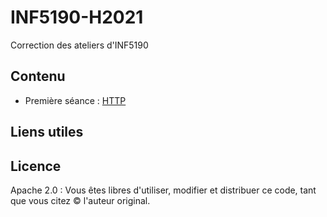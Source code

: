# INF5190-H2021
Correction des ateliers d'INF5190

## Contenu
- Première séance : [HTTP](./HTTP)

## Liens utiles


## Licence
Apache 2.0 : Vous êtes libres d'utiliser, modifier et distribuer ce code, tant que vous citez &copy; l'auteur original.
